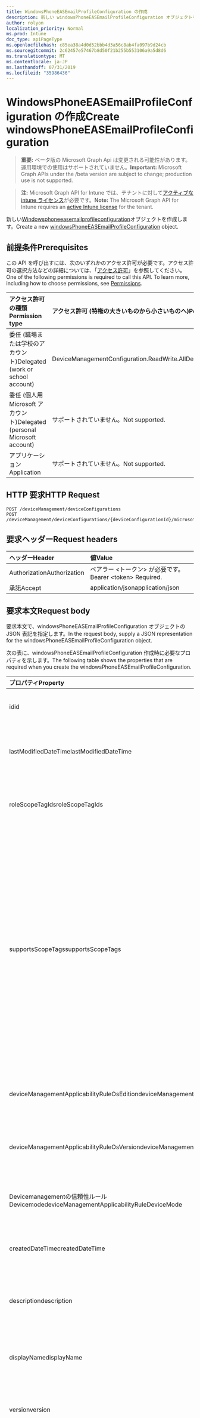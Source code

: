 ```yaml
---
title: WindowsPhoneEASEmailProfileConfiguration の作成
description: 新しい windowsPhoneEASEmailProfileConfiguration オブジェクトを作成します。
author: rolyon
localization_priority: Normal
ms.prod: Intune
doc_type: apiPageType
ms.openlocfilehash: c85ea38a4d0d52bbb4d3a56c8ab4fa097b9d24cb
ms.sourcegitcommit: 2c62457e57467b8d50f21b255b553106a9a5d8d6
ms.translationtype: MT
ms.contentlocale: ja-JP
ms.lasthandoff: 07/31/2019
ms.locfileid: "35986436"
---
```

# <a name="create-windowsphoneeasemailprofileconfiguration"></a><span data-ttu-id="4adf1-103">WindowsPhoneEASEmailProfileConfiguration の作成</span><span class="sxs-lookup"><span data-stu-id="4adf1-103">Create windowsPhoneEASEmailProfileConfiguration</span></span>

> <span data-ttu-id="4adf1-104">**重要:** ベータ版の Microsoft Graph Api は変更される可能性があります。運用環境での使用はサポートされていません。</span><span class="sxs-lookup"><span data-stu-id="4adf1-104">**Important:** Microsoft Graph APIs under the /beta version are subject to change; production use is not supported.</span></span>

> <span data-ttu-id="4adf1-105">**注:** Microsoft Graph API for Intune では、テナントに対して[アクティブな intune ライセンス](https://go.microsoft.com/fwlink/?linkid=839381)が必要です。</span><span class="sxs-lookup"><span data-stu-id="4adf1-105">**Note:** The Microsoft Graph API for Intune requires an [active Intune license](https://go.microsoft.com/fwlink/?linkid=839381) for the tenant.</span></span>

<span data-ttu-id="4adf1-106">新しい[Windowsphoneeasemailprofileconfiguration](../resources/intune-deviceconfig-windowsphoneeasemailprofileconfiguration.md)オブジェクトを作成します。</span><span class="sxs-lookup"><span data-stu-id="4adf1-106">Create a new [windowsPhoneEASEmailProfileConfiguration](../resources/intune-deviceconfig-windowsphoneeasemailprofileconfiguration.md) object.</span></span>

## <a name="prerequisites"></a><span data-ttu-id="4adf1-107">前提条件</span><span class="sxs-lookup"><span data-stu-id="4adf1-107">Prerequisites</span></span>
<span data-ttu-id="4adf1-p101">この API を呼び出すには、次のいずれかのアクセス許可が必要です。アクセス許可の選択方法などの詳細については、「[アクセス許可](/graph/permissions-reference)」を参照してください。</span><span class="sxs-lookup"><span data-stu-id="4adf1-p101">One of the following permissions is required to call this API. To learn more, including how to choose permissions, see [Permissions](/graph/permissions-reference).</span></span>

|<span data-ttu-id="4adf1-110">アクセス許可の種類</span><span class="sxs-lookup"><span data-stu-id="4adf1-110">Permission type</span></span>|<span data-ttu-id="4adf1-111">アクセス許可 (特権の大きいものから小さいものへ)</span><span class="sxs-lookup"><span data-stu-id="4adf1-111">Permissions (from most to least privileged)</span></span>|
|:---|:---|
|<span data-ttu-id="4adf1-112">委任 (職場または学校のアカウント)</span><span class="sxs-lookup"><span data-stu-id="4adf1-112">Delegated (work or school account)</span></span>|<span data-ttu-id="4adf1-113">DeviceManagementConfiguration.ReadWrite.All</span><span class="sxs-lookup"><span data-stu-id="4adf1-113">DeviceManagementConfiguration.ReadWrite.All</span></span>|
|<span data-ttu-id="4adf1-114">委任 (個人用 Microsoft アカウント)</span><span class="sxs-lookup"><span data-stu-id="4adf1-114">Delegated (personal Microsoft account)</span></span>|<span data-ttu-id="4adf1-115">サポートされていません。</span><span class="sxs-lookup"><span data-stu-id="4adf1-115">Not supported.</span></span>|
|<span data-ttu-id="4adf1-116">アプリケーション</span><span class="sxs-lookup"><span data-stu-id="4adf1-116">Application</span></span>|<span data-ttu-id="4adf1-117">サポートされていません。</span><span class="sxs-lookup"><span data-stu-id="4adf1-117">Not supported.</span></span>|

## <a name="http-request"></a><span data-ttu-id="4adf1-118">HTTP 要求</span><span class="sxs-lookup"><span data-stu-id="4adf1-118">HTTP Request</span></span>
<!-- {
  "blockType": "ignored"
}
-->
``` http
POST /deviceManagement/deviceConfigurations
POST /deviceManagement/deviceConfigurations/{deviceConfigurationId}/microsoft.graph.windowsDomainJoinConfiguration/networkAccessConfigurations
```

## <a name="request-headers"></a><span data-ttu-id="4adf1-119">要求ヘッダー</span><span class="sxs-lookup"><span data-stu-id="4adf1-119">Request headers</span></span>
|<span data-ttu-id="4adf1-120">ヘッダー</span><span class="sxs-lookup"><span data-stu-id="4adf1-120">Header</span></span>|<span data-ttu-id="4adf1-121">値</span><span class="sxs-lookup"><span data-stu-id="4adf1-121">Value</span></span>|
|:---|:---|
|<span data-ttu-id="4adf1-122">Authorization</span><span class="sxs-lookup"><span data-stu-id="4adf1-122">Authorization</span></span>|<span data-ttu-id="4adf1-123">ベアラー &lt;トークン&gt; が必要です。</span><span class="sxs-lookup"><span data-stu-id="4adf1-123">Bearer &lt;token&gt; Required.</span></span>|
|<span data-ttu-id="4adf1-124">承諾</span><span class="sxs-lookup"><span data-stu-id="4adf1-124">Accept</span></span>|<span data-ttu-id="4adf1-125">application/json</span><span class="sxs-lookup"><span data-stu-id="4adf1-125">application/json</span></span>|

## <a name="request-body"></a><span data-ttu-id="4adf1-126">要求本文</span><span class="sxs-lookup"><span data-stu-id="4adf1-126">Request body</span></span>
<span data-ttu-id="4adf1-127">要求本文で、windowsPhoneEASEmailProfileConfiguration オブジェクトの JSON 表記を指定します。</span><span class="sxs-lookup"><span data-stu-id="4adf1-127">In the request body, supply a JSON representation for the windowsPhoneEASEmailProfileConfiguration object.</span></span>

<span data-ttu-id="4adf1-128">次の表に、windowsPhoneEASEmailProfileConfiguration 作成時に必要なプロパティを示します。</span><span class="sxs-lookup"><span data-stu-id="4adf1-128">The following table shows the properties that are required when you create the windowsPhoneEASEmailProfileConfiguration.</span></span>

|<span data-ttu-id="4adf1-129">プロパティ</span><span class="sxs-lookup"><span data-stu-id="4adf1-129">Property</span></span>|<span data-ttu-id="4adf1-130">型</span><span class="sxs-lookup"><span data-stu-id="4adf1-130">Type</span></span>|<span data-ttu-id="4adf1-131">説明</span><span class="sxs-lookup"><span data-stu-id="4adf1-131">Description</span></span>|
|:---|:---|:---|
|<span data-ttu-id="4adf1-132">id</span><span class="sxs-lookup"><span data-stu-id="4adf1-132">id</span></span>|<span data-ttu-id="4adf1-133">文字列</span><span class="sxs-lookup"><span data-stu-id="4adf1-133">String</span></span>|<span data-ttu-id="4adf1-134">エンティティのキー。</span><span class="sxs-lookup"><span data-stu-id="4adf1-134">Key of the entity.</span></span> <span data-ttu-id="4adf1-135">[deviceConfiguration](../resources/intune-deviceconfig-deviceconfiguration.md) から継承します</span><span class="sxs-lookup"><span data-stu-id="4adf1-135">Inherited from [deviceConfiguration](../resources/intune-deviceconfig-deviceconfiguration.md)</span></span>|
|<span data-ttu-id="4adf1-136">lastModifiedDateTime</span><span class="sxs-lookup"><span data-stu-id="4adf1-136">lastModifiedDateTime</span></span>|<span data-ttu-id="4adf1-137">DateTimeOffset</span><span class="sxs-lookup"><span data-stu-id="4adf1-137">DateTimeOffset</span></span>|<span data-ttu-id="4adf1-138">オブジェクトの最終更新の DateTime。</span><span class="sxs-lookup"><span data-stu-id="4adf1-138">DateTime the object was last modified.</span></span> <span data-ttu-id="4adf1-139">[deviceConfiguration](../resources/intune-deviceconfig-deviceconfiguration.md) から継承します</span><span class="sxs-lookup"><span data-stu-id="4adf1-139">Inherited from [deviceConfiguration](../resources/intune-deviceconfig-deviceconfiguration.md)</span></span>|
|<span data-ttu-id="4adf1-140">roleScopeTagIds</span><span class="sxs-lookup"><span data-stu-id="4adf1-140">roleScopeTagIds</span></span>|<span data-ttu-id="4adf1-141">文字列コレクション</span><span class="sxs-lookup"><span data-stu-id="4adf1-141">String collection</span></span>|<span data-ttu-id="4adf1-142">このエンティティインスタンスの範囲タグのリスト。</span><span class="sxs-lookup"><span data-stu-id="4adf1-142">List of Scope Tags for this Entity instance.</span></span> <span data-ttu-id="4adf1-143">[deviceConfiguration](../resources/intune-deviceconfig-deviceconfiguration.md) から継承します</span><span class="sxs-lookup"><span data-stu-id="4adf1-143">Inherited from [deviceConfiguration](../resources/intune-deviceconfig-deviceconfiguration.md)</span></span>|
|<span data-ttu-id="4adf1-144">supportsScopeTags</span><span class="sxs-lookup"><span data-stu-id="4adf1-144">supportsScopeTags</span></span>|<span data-ttu-id="4adf1-145">Boolean</span><span class="sxs-lookup"><span data-stu-id="4adf1-145">Boolean</span></span>|<span data-ttu-id="4adf1-146">基になるデバイス構成がスコープタグの割り当てをサポートしているかどうかを示します。</span><span class="sxs-lookup"><span data-stu-id="4adf1-146">Indicates whether or not the underlying Device Configuration supports the assignment of scope tags.</span></span> <span data-ttu-id="4adf1-147">この値が false である場合、ScopeTags プロパティへの割り当ては許可されません。エンティティは、スコープを持つユーザーには表示されません。</span><span class="sxs-lookup"><span data-stu-id="4adf1-147">Assigning to the ScopeTags property is not allowed when this value is false and entities will not be visible to scoped users.</span></span> <span data-ttu-id="4adf1-148">これは Silverlight で作成された従来のポリシーに対して実行され、Azure ポータルでポリシーを削除して再作成することによって解決できます。</span><span class="sxs-lookup"><span data-stu-id="4adf1-148">This occurs for Legacy policies created in Silverlight and can be resolved by deleting and recreating the policy in the Azure Portal.</span></span> <span data-ttu-id="4adf1-149">このプロパティに値を設定するには、 SetExtrusionDirection メソッドを適用します。</span><span class="sxs-lookup"><span data-stu-id="4adf1-149">This property is read-only.</span></span> <span data-ttu-id="4adf1-150">[deviceConfiguration](../resources/intune-deviceconfig-deviceconfiguration.md) から継承します</span><span class="sxs-lookup"><span data-stu-id="4adf1-150">Inherited from [deviceConfiguration](../resources/intune-deviceconfig-deviceconfiguration.md)</span></span>|
|<span data-ttu-id="4adf1-151">deviceManagementApplicabilityRuleOsEdition</span><span class="sxs-lookup"><span data-stu-id="4adf1-151">deviceManagementApplicabilityRuleOsEdition</span></span>|[<span data-ttu-id="4adf1-152">deviceManagementApplicabilityRuleOsEdition</span><span class="sxs-lookup"><span data-stu-id="4adf1-152">deviceManagementApplicabilityRuleOsEdition</span></span>](../resources/intune-deviceconfig-devicemanagementapplicabilityruleosedition.md)|<span data-ttu-id="4adf1-153">このポリシーの OS エディションの適用。</span><span class="sxs-lookup"><span data-stu-id="4adf1-153">The OS edition applicability for this Policy.</span></span> <span data-ttu-id="4adf1-154">[deviceConfiguration](../resources/intune-deviceconfig-deviceconfiguration.md) から継承します</span><span class="sxs-lookup"><span data-stu-id="4adf1-154">Inherited from [deviceConfiguration](../resources/intune-deviceconfig-deviceconfiguration.md)</span></span>|
|<span data-ttu-id="4adf1-155">deviceManagementApplicabilityRuleOsVersion</span><span class="sxs-lookup"><span data-stu-id="4adf1-155">deviceManagementApplicabilityRuleOsVersion</span></span>|[<span data-ttu-id="4adf1-156">deviceManagementApplicabilityRuleOsVersion</span><span class="sxs-lookup"><span data-stu-id="4adf1-156">deviceManagementApplicabilityRuleOsVersion</span></span>](../resources/intune-deviceconfig-devicemanagementapplicabilityruleosversion.md)|<span data-ttu-id="4adf1-157">このポリシーの OS バージョン適用ルール。</span><span class="sxs-lookup"><span data-stu-id="4adf1-157">The OS version applicability rule for this Policy.</span></span> <span data-ttu-id="4adf1-158">[deviceConfiguration](../resources/intune-deviceconfig-deviceconfiguration.md) から継承します</span><span class="sxs-lookup"><span data-stu-id="4adf1-158">Inherited from [deviceConfiguration](../resources/intune-deviceconfig-deviceconfiguration.md)</span></span>|
|<span data-ttu-id="4adf1-159">Devicemanagementの信頼性ルール Devicemode</span><span class="sxs-lookup"><span data-stu-id="4adf1-159">deviceManagementApplicabilityRuleDeviceMode</span></span>|[<span data-ttu-id="4adf1-160">Devicemanagementの信頼性ルール Devicemode</span><span class="sxs-lookup"><span data-stu-id="4adf1-160">deviceManagementApplicabilityRuleDeviceMode</span></span>](../resources/intune-deviceconfig-devicemanagementapplicabilityruledevicemode.md)|<span data-ttu-id="4adf1-161">このポリシーのデバイスモード適用ルール。</span><span class="sxs-lookup"><span data-stu-id="4adf1-161">The device mode applicability rule for this Policy.</span></span> <span data-ttu-id="4adf1-162">[deviceConfiguration](../resources/intune-deviceconfig-deviceconfiguration.md) から継承します</span><span class="sxs-lookup"><span data-stu-id="4adf1-162">Inherited from [deviceConfiguration](../resources/intune-deviceconfig-deviceconfiguration.md)</span></span>|
|<span data-ttu-id="4adf1-163">createdDateTime</span><span class="sxs-lookup"><span data-stu-id="4adf1-163">createdDateTime</span></span>|<span data-ttu-id="4adf1-164">DateTimeOffset</span><span class="sxs-lookup"><span data-stu-id="4adf1-164">DateTimeOffset</span></span>|<span data-ttu-id="4adf1-165">オブジェクトが作成された DateTime。</span><span class="sxs-lookup"><span data-stu-id="4adf1-165">DateTime the object was created.</span></span> <span data-ttu-id="4adf1-166">[deviceConfiguration](../resources/intune-deviceconfig-deviceconfiguration.md) から継承します</span><span class="sxs-lookup"><span data-stu-id="4adf1-166">Inherited from [deviceConfiguration](../resources/intune-deviceconfig-deviceconfiguration.md)</span></span>|
|<span data-ttu-id="4adf1-167">description</span><span class="sxs-lookup"><span data-stu-id="4adf1-167">description</span></span>|<span data-ttu-id="4adf1-168">String</span><span class="sxs-lookup"><span data-stu-id="4adf1-168">String</span></span>|<span data-ttu-id="4adf1-169">管理者が指定した、デバイス構成についての説明。</span><span class="sxs-lookup"><span data-stu-id="4adf1-169">Admin provided description of the Device Configuration.</span></span> <span data-ttu-id="4adf1-170">[deviceConfiguration](../resources/intune-deviceconfig-deviceconfiguration.md) から継承します</span><span class="sxs-lookup"><span data-stu-id="4adf1-170">Inherited from [deviceConfiguration](../resources/intune-deviceconfig-deviceconfiguration.md)</span></span>|
|<span data-ttu-id="4adf1-171">displayName</span><span class="sxs-lookup"><span data-stu-id="4adf1-171">displayName</span></span>|<span data-ttu-id="4adf1-172">String</span><span class="sxs-lookup"><span data-stu-id="4adf1-172">String</span></span>|<span data-ttu-id="4adf1-173">管理者が指定した、デバイス構成の名前。</span><span class="sxs-lookup"><span data-stu-id="4adf1-173">Admin provided name of the device configuration.</span></span> <span data-ttu-id="4adf1-174">[deviceConfiguration](../resources/intune-deviceconfig-deviceconfiguration.md) から継承します</span><span class="sxs-lookup"><span data-stu-id="4adf1-174">Inherited from [deviceConfiguration](../resources/intune-deviceconfig-deviceconfiguration.md)</span></span>|
|<span data-ttu-id="4adf1-175">version</span><span class="sxs-lookup"><span data-stu-id="4adf1-175">version</span></span>|<span data-ttu-id="4adf1-176">Int32</span><span class="sxs-lookup"><span data-stu-id="4adf1-176">Int32</span></span>|<span data-ttu-id="4adf1-177">デバイス構成のバージョン。</span><span class="sxs-lookup"><span data-stu-id="4adf1-177">Version of the device configuration.</span></span> <span data-ttu-id="4adf1-178">[deviceConfiguration](../resources/intune-deviceconfig-deviceconfiguration.md) から継承します</span><span class="sxs-lookup"><span data-stu-id="4adf1-178">Inherited from [deviceConfiguration](../resources/intune-deviceconfig-deviceconfiguration.md)</span></span>|
|<span data-ttu-id="4adf1-179">usernameSource</span><span class="sxs-lookup"><span data-stu-id="4adf1-179">usernameSource</span></span>|[<span data-ttu-id="4adf1-180">userEmailSource</span><span class="sxs-lookup"><span data-stu-id="4adf1-180">userEmailSource</span></span>](../resources/intune-deviceconfig-useremailsource.md)|<span data-ttu-id="4adf1-181">ユーザー名属性。 AAD から選択され、デバイスにインストールする前にこのプロファイルに挿入されます。</span><span class="sxs-lookup"><span data-stu-id="4adf1-181">Username attribute that is picked from AAD and injected into this profile before installing on the device.</span></span> <span data-ttu-id="4adf1-182">[EasEmailProfileConfigurationBase](../resources/intune-deviceconfig-easemailprofileconfigurationbase.md)から継承されます。</span><span class="sxs-lookup"><span data-stu-id="4adf1-182">Inherited from [easEmailProfileConfigurationBase](../resources/intune-deviceconfig-easemailprofileconfigurationbase.md).</span></span> <span data-ttu-id="4adf1-183">可能な値は、`userPrincipalName`、`primarySmtpAddress` です。</span><span class="sxs-lookup"><span data-stu-id="4adf1-183">Possible values are: `userPrincipalName`, `primarySmtpAddress`.</span></span>|
|<span data-ttu-id="4adf1-184">usernameAADSource</span><span class="sxs-lookup"><span data-stu-id="4adf1-184">usernameAADSource</span></span>|[<span data-ttu-id="4adf1-185">usernameSource</span><span class="sxs-lookup"><span data-stu-id="4adf1-185">usernameSource</span></span>](../resources/intune-deviceconfig-usernamesource.md)|<span data-ttu-id="4adf1-186">メールプロファイルのユーザー名を取得するために使用される AAD フィールドの名前。</span><span class="sxs-lookup"><span data-stu-id="4adf1-186">Name of the AAD field, that will be used to retrieve UserName for email profile.</span></span> <span data-ttu-id="4adf1-187">[EasEmailProfileConfigurationBase](../resources/intune-deviceconfig-easemailprofileconfigurationbase.md)から継承されます。</span><span class="sxs-lookup"><span data-stu-id="4adf1-187">Inherited from [easEmailProfileConfigurationBase](../resources/intune-deviceconfig-easemailprofileconfigurationbase.md).</span></span> <span data-ttu-id="4adf1-188">可能な値は、`userPrincipalName`、`primarySmtpAddress`、`samAccountName` です。</span><span class="sxs-lookup"><span data-stu-id="4adf1-188">Possible values are: `userPrincipalName`, `primarySmtpAddress`, `samAccountName`.</span></span>|
|<span data-ttu-id="4adf1-189">userDomainNameSource</span><span class="sxs-lookup"><span data-stu-id="4adf1-189">userDomainNameSource</span></span>|[<span data-ttu-id="4adf1-190">domainNameSource</span><span class="sxs-lookup"><span data-stu-id="4adf1-190">domainNameSource</span></span>](../resources/intune-deviceconfig-domainnamesource.md)|<span data-ttu-id="4adf1-191">UserDomainname 属性。 AAD から選択され、デバイスにインストールする前にこのプロファイルに挿入されます。</span><span class="sxs-lookup"><span data-stu-id="4adf1-191">UserDomainname attribute that is picked from AAD and injected into this profile before installing on the device.</span></span> <span data-ttu-id="4adf1-192">[EasEmailProfileConfigurationBase](../resources/intune-deviceconfig-easemailprofileconfigurationbase.md)から継承されます。</span><span class="sxs-lookup"><span data-stu-id="4adf1-192">Inherited from [easEmailProfileConfigurationBase](../resources/intune-deviceconfig-easemailprofileconfigurationbase.md).</span></span> <span data-ttu-id="4adf1-193">可能な値は、`fullDomainName`、`netBiosDomainName` です。</span><span class="sxs-lookup"><span data-stu-id="4adf1-193">Possible values are: `fullDomainName`, `netBiosDomainName`.</span></span>|
|<span data-ttu-id="4adf1-194">customDomainName</span><span class="sxs-lookup"><span data-stu-id="4adf1-194">customDomainName</span></span>|<span data-ttu-id="4adf1-195">String</span><span class="sxs-lookup"><span data-stu-id="4adf1-195">String</span></span>|<span data-ttu-id="4adf1-196">デバイスにインストールする前に電子メールプロファイルを生成するときに使用するカスタムドメイン名の値。</span><span class="sxs-lookup"><span data-stu-id="4adf1-196">Custom domain name value used while generating an email profile before installing on the device.</span></span> <span data-ttu-id="4adf1-197">[EasEmailProfileConfigurationBase](../resources/intune-deviceconfig-easemailprofileconfigurationbase.md)から継承します。</span><span class="sxs-lookup"><span data-stu-id="4adf1-197">Inherited from [easEmailProfileConfigurationBase](../resources/intune-deviceconfig-easemailprofileconfigurationbase.md)</span></span>|
|<span data-ttu-id="4adf1-198">accountName</span><span class="sxs-lookup"><span data-stu-id="4adf1-198">accountName</span></span>|<span data-ttu-id="4adf1-199">String</span><span class="sxs-lookup"><span data-stu-id="4adf1-199">String</span></span>|<span data-ttu-id="4adf1-200">アカウント名。</span><span class="sxs-lookup"><span data-stu-id="4adf1-200">Account name.</span></span>|
|<span data-ttu-id="4adf1-201">applyOnlyToWindowsPhone81</span><span class="sxs-lookup"><span data-stu-id="4adf1-201">applyOnlyToWindowsPhone81</span></span>|<span data-ttu-id="4adf1-202">Boolean</span><span class="sxs-lookup"><span data-stu-id="4adf1-202">Boolean</span></span>|<span data-ttu-id="4adf1-203">このポリシーを Windows 8.1 にのみ適用するかどうかを示す値。</span><span class="sxs-lookup"><span data-stu-id="4adf1-203">Value indicating whether this policy only applies to Windows 8.1.</span></span> <span data-ttu-id="4adf1-204">このプロパティは読み取り専用です。</span><span class="sxs-lookup"><span data-stu-id="4adf1-204">This property is read-only.</span></span>|
|<span data-ttu-id="4adf1-205">syncCalendar</span><span class="sxs-lookup"><span data-stu-id="4adf1-205">syncCalendar</span></span>|<span data-ttu-id="4adf1-206">Boolean</span><span class="sxs-lookup"><span data-stu-id="4adf1-206">Boolean</span></span>|<span data-ttu-id="4adf1-207">予定表を同期するかどうかを指定します。</span><span class="sxs-lookup"><span data-stu-id="4adf1-207">Whether or not to sync the calendar.</span></span>|
|<span data-ttu-id="4adf1-208">syncContacts</span><span class="sxs-lookup"><span data-stu-id="4adf1-208">syncContacts</span></span>|<span data-ttu-id="4adf1-209">Boolean</span><span class="sxs-lookup"><span data-stu-id="4adf1-209">Boolean</span></span>|<span data-ttu-id="4adf1-210">連絡先を同期するかどうかを指定します。</span><span class="sxs-lookup"><span data-stu-id="4adf1-210">Whether or not to sync contacts.</span></span>|
|<span data-ttu-id="4adf1-211">syncTasks</span><span class="sxs-lookup"><span data-stu-id="4adf1-211">syncTasks</span></span>|<span data-ttu-id="4adf1-212">Boolean</span><span class="sxs-lookup"><span data-stu-id="4adf1-212">Boolean</span></span>|<span data-ttu-id="4adf1-213">タスクを同期するかどうかを指定します。</span><span class="sxs-lookup"><span data-stu-id="4adf1-213">Whether or not to sync tasks.</span></span>|
|<span data-ttu-id="4adf1-214">durationOfEmailToSync</span><span class="sxs-lookup"><span data-stu-id="4adf1-214">durationOfEmailToSync</span></span>|[<span data-ttu-id="4adf1-215">emailSyncDuration</span><span class="sxs-lookup"><span data-stu-id="4adf1-215">emailSyncDuration</span></span>](../resources/intune-deviceconfig-emailsyncduration.md)|<span data-ttu-id="4adf1-216">同期する電子メールの期間。可能な値は`userDefined`、 `oneDay`、 `threeDays` `oneWeek` `twoWeeks` `oneMonth`、、、、 `unlimited`、です。</span><span class="sxs-lookup"><span data-stu-id="4adf1-216">Duration of email to sync. Possible values are: `userDefined`, `oneDay`, `threeDays`, `oneWeek`, `twoWeeks`, `oneMonth`, `unlimited`.</span></span>|
|<span data-ttu-id="4adf1-217">emailAddressSource</span><span class="sxs-lookup"><span data-stu-id="4adf1-217">emailAddressSource</span></span>|[<span data-ttu-id="4adf1-218">userEmailSource</span><span class="sxs-lookup"><span data-stu-id="4adf1-218">userEmailSource</span></span>](../resources/intune-deviceconfig-useremailsource.md)|<span data-ttu-id="4adf1-219">AAD から選択され、デバイスにインストールする前にこのプロファイルに挿入される電子メール属性。</span><span class="sxs-lookup"><span data-stu-id="4adf1-219">Email attribute that is picked from AAD and injected into this profile before installing on the device.</span></span> <span data-ttu-id="4adf1-220">可能な値は、`userPrincipalName`、`primarySmtpAddress` です。</span><span class="sxs-lookup"><span data-stu-id="4adf1-220">Possible values are: `userPrincipalName`, `primarySmtpAddress`.</span></span>|
|<span data-ttu-id="4adf1-221">emailSyncSchedule</span><span class="sxs-lookup"><span data-stu-id="4adf1-221">emailSyncSchedule</span></span>|[<span data-ttu-id="4adf1-222">emailSyncSchedule</span><span class="sxs-lookup"><span data-stu-id="4adf1-222">emailSyncSchedule</span></span>](../resources/intune-deviceconfig-emailsyncschedule.md)|<span data-ttu-id="4adf1-223">電子メール同期スケジュール。</span><span class="sxs-lookup"><span data-stu-id="4adf1-223">Email sync schedule.</span></span> <span data-ttu-id="4adf1-224">可能な値は、`userDefined`、`asMessagesArrive`、`manual`、`fifteenMinutes`、`thirtyMinutes`、`sixtyMinutes`、`basedOnMyUsage` です。</span><span class="sxs-lookup"><span data-stu-id="4adf1-224">Possible values are: `userDefined`, `asMessagesArrive`, `manual`, `fifteenMinutes`, `thirtyMinutes`, `sixtyMinutes`, `basedOnMyUsage`.</span></span>|
|<span data-ttu-id="4adf1-225">hostName</span><span class="sxs-lookup"><span data-stu-id="4adf1-225">hostName</span></span>|<span data-ttu-id="4adf1-226">String</span><span class="sxs-lookup"><span data-stu-id="4adf1-226">String</span></span>|<span data-ttu-id="4adf1-227">ネイティブメールアプリが接続する Exchange の場所 (URL)。</span><span class="sxs-lookup"><span data-stu-id="4adf1-227">Exchange location that (URL) that the native mail app connects to.</span></span>|
|<span data-ttu-id="4adf1-228">requireSsl</span><span class="sxs-lookup"><span data-stu-id="4adf1-228">requireSsl</span></span>|<span data-ttu-id="4adf1-229">Boolean</span><span class="sxs-lookup"><span data-stu-id="4adf1-229">Boolean</span></span>|<span data-ttu-id="4adf1-230">SSL を使用するかどうかを示します。</span><span class="sxs-lookup"><span data-stu-id="4adf1-230">Indicates whether or not to use SSL.</span></span>|



## <a name="response"></a><span data-ttu-id="4adf1-231">応答</span><span class="sxs-lookup"><span data-stu-id="4adf1-231">Response</span></span>
<span data-ttu-id="4adf1-232">成功した場合、このメソッド`201 Created`は応答コードと、応答本文で[Windowsphoneeasemailprofileconfiguration](../resources/intune-deviceconfig-windowsphoneeasemailprofileconfiguration.md)オブジェクトを返します。</span><span class="sxs-lookup"><span data-stu-id="4adf1-232">If successful, this method returns a `201 Created` response code and a [windowsPhoneEASEmailProfileConfiguration](../resources/intune-deviceconfig-windowsphoneeasemailprofileconfiguration.md) object in the response body.</span></span>

## <a name="example"></a><span data-ttu-id="4adf1-233">例</span><span class="sxs-lookup"><span data-stu-id="4adf1-233">Example</span></span>

### <a name="request"></a><span data-ttu-id="4adf1-234">要求</span><span class="sxs-lookup"><span data-stu-id="4adf1-234">Request</span></span>
<span data-ttu-id="4adf1-235">以下は、要求の例です。</span><span class="sxs-lookup"><span data-stu-id="4adf1-235">Here is an example of the request.</span></span>
``` http
POST https://graph.microsoft.com/beta/deviceManagement/deviceConfigurations
Content-type: application/json
Content-length: 1567

{
  "@odata.type": "#microsoft.graph.windowsPhoneEASEmailProfileConfiguration",
  "roleScopeTagIds": [
    "Role Scope Tag Ids value"
  ],
  "supportsScopeTags": true,
  "deviceManagementApplicabilityRuleOsEdition": {
    "@odata.type": "microsoft.graph.deviceManagementApplicabilityRuleOsEdition",
    "osEditionTypes": [
      "windows10EnterpriseN"
    ],
    "name": "Name value",
    "ruleType": "exclude"
  },
  "deviceManagementApplicabilityRuleOsVersion": {
    "@odata.type": "microsoft.graph.deviceManagementApplicabilityRuleOsVersion",
    "minOSVersion": "Min OSVersion value",
    "maxOSVersion": "Max OSVersion value",
    "name": "Name value",
    "ruleType": "exclude"
  },
  "deviceManagementApplicabilityRuleDeviceMode": {
    "@odata.type": "microsoft.graph.deviceManagementApplicabilityRuleDeviceMode",
    "deviceMode": "sModeConfiguration",
    "name": "Name value",
    "ruleType": "exclude"
  },
  "description": "Description value",
  "displayName": "Display Name value",
  "version": 7,
  "usernameSource": "primarySmtpAddress",
  "usernameAADSource": "primarySmtpAddress",
  "userDomainNameSource": "netBiosDomainName",
  "customDomainName": "Custom Domain Name value",
  "accountName": "Account Name value",
  "applyOnlyToWindowsPhone81": true,
  "syncCalendar": true,
  "syncContacts": true,
  "syncTasks": true,
  "durationOfEmailToSync": "oneDay",
  "emailAddressSource": "primarySmtpAddress",
  "emailSyncSchedule": "asMessagesArrive",
  "hostName": "Host Name value",
  "requireSsl": true
}
```

### <a name="response"></a><span data-ttu-id="4adf1-236">応答</span><span class="sxs-lookup"><span data-stu-id="4adf1-236">Response</span></span>
<span data-ttu-id="4adf1-p120">以下は、応答の例です。注:簡潔にするために、ここに示す応答オブジェクトは切り詰められている場合があります。すべてのプロパティは実際の呼び出しから返されます。</span><span class="sxs-lookup"><span data-stu-id="4adf1-p120">Here is an example of the response. Note: The response object shown here may be truncated for brevity. All of the properties will be returned from an actual call.</span></span>
``` http
HTTP/1.1 201 Created
Content-Type: application/json
Content-Length: 1739

{
  "@odata.type": "#microsoft.graph.windowsPhoneEASEmailProfileConfiguration",
  "id": "554f402a-402a-554f-2a40-4f552a404f55",
  "lastModifiedDateTime": "2017-01-01T00:00:35.1329464-08:00",
  "roleScopeTagIds": [
    "Role Scope Tag Ids value"
  ],
  "supportsScopeTags": true,
  "deviceManagementApplicabilityRuleOsEdition": {
    "@odata.type": "microsoft.graph.deviceManagementApplicabilityRuleOsEdition",
    "osEditionTypes": [
      "windows10EnterpriseN"
    ],
    "name": "Name value",
    "ruleType": "exclude"
  },
  "deviceManagementApplicabilityRuleOsVersion": {
    "@odata.type": "microsoft.graph.deviceManagementApplicabilityRuleOsVersion",
    "minOSVersion": "Min OSVersion value",
    "maxOSVersion": "Max OSVersion value",
    "name": "Name value",
    "ruleType": "exclude"
  },
  "deviceManagementApplicabilityRuleDeviceMode": {
    "@odata.type": "microsoft.graph.deviceManagementApplicabilityRuleDeviceMode",
    "deviceMode": "sModeConfiguration",
    "name": "Name value",
    "ruleType": "exclude"
  },
  "createdDateTime": "2017-01-01T00:02:43.5775965-08:00",
  "description": "Description value",
  "displayName": "Display Name value",
  "version": 7,
  "usernameSource": "primarySmtpAddress",
  "usernameAADSource": "primarySmtpAddress",
  "userDomainNameSource": "netBiosDomainName",
  "customDomainName": "Custom Domain Name value",
  "accountName": "Account Name value",
  "applyOnlyToWindowsPhone81": true,
  "syncCalendar": true,
  "syncContacts": true,
  "syncTasks": true,
  "durationOfEmailToSync": "oneDay",
  "emailAddressSource": "primarySmtpAddress",
  "emailSyncSchedule": "asMessagesArrive",
  "hostName": "Host Name value",
  "requireSsl": true
}
```





